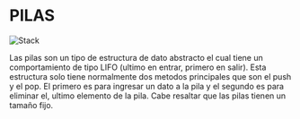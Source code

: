 # PILAS

![Stack](https://cdn.programiz.com/sites/tutorial2program/files/stack.png)

Las pilas son un tipo de estructura de dato abstracto el cual tiene un comportamiento de tipo LIFO (ultimo en entrar, primero en salir). Esta estructura solo tiene normalmente dos metodos principales que son el push y el pop. El primero es para ingresar un dato a la pila y el segundo es para eliminar el, ultimo elemento de la pila. Cabe resaltar que las pilas tienen un tamaño fijo.


